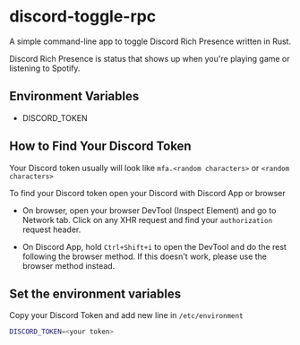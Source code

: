 # discord-toggle-rpc

A simple command-line app to toggle Discord Rich Presence written in Rust.

Discord Rich Presence is status that shows up when you're playing game or listening to Spotify.

## Environment Variables

- DISCORD_TOKEN

## How to Find Your Discord Token

Your Discord token usually will look like
`mfa.<random characters>` or `<random characters>`

To find your Discord token open your Discord with Discord App or browser

- On browser, open your browser DevTool (Inspect Element) and go to Network tab.
  Click on any XHR request and find your `authorization` request header.

- On Discord App, hold `Ctrl+Shift+i` to open the DevTool and do the rest following the browser method.
  If this doesn't work, please use the browser method instead.

## Set the environment variables

Copy your Discord Token and add new line in `/etc/environment`

```sh
DISCORD_TOKEN=<your token>
```
